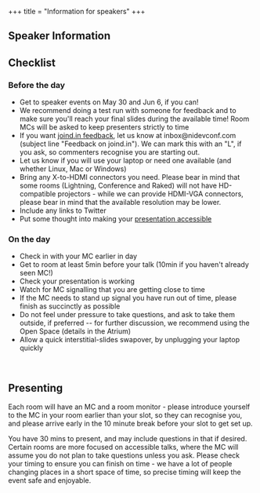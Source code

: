 +++
title = "Information for speakers"
+++

<style>
.checklists ul {
  list-style-type: disc
}
.checklists ul {
  list-style-type: disc
}
</style>
<section class="row">
    <div class="main-container">
        <a id="top"></a>
        <main class="container generic checklists">
            <div class="col-md-12 main">
                <h1>Speaker Information</h1>
                <h2>Checklist</h2>
                <h3>Before the day</h3>
                  <ul>
                    <li>Get to speaker events on May 30 and Jun 6, if you can!</li>
                    <li>We recommend doing a test run with someone for feedback and to make sure you'll reach your final slides during the available time! Room MCs will be asked to keep presenters strictly to time</li>
                    <li>If you want <a href="https://joind.in/event/northern-ireland-developer-conference-2018">joind.in feedback</a>, let us know at inbox@nidevconf.com (subject line "Feedback on joind.in"). We can mark this with an "L", if you ask, so commenters recognise you are starting out.</li>
                    <li>Let us know if you will use your laptop or need one available (and whether Linux, Mac or Windows)</li>
                    <li>Bring any X-to-HDMI connectors you need. Please bear in mind that some rooms (Lightning, Conference and Raked) will not have HD-compatible projectors - while we can provide HDMI-VGA connectors, please bear in mind that the available resolution may be lower.</li>
                    <li>Include any links to Twitter</li>
                    <li>Put some thought into making your <a href="https://www.w3.org/WAI/teach-advocate/accessible-presentations/">presentation accessible</a></li>
                  </ul>
                <h3>On the day</h3>
                  <ul>
                    <li>Check in with your MC earlier in day</li>
                    <li>Get to room at least 5min before your talk (10min if you haven't already seen MC!)</li>
                    <li>Check your presentation is working</li>
                    <li>Watch for MC signalling that you are getting close to time</li>
                    <li>If the MC needs to stand up signal you have run out of time, please finish as succinctly as possible</li>
                    <li>Do not feel under pressure to take questions, and ask to take them outside, if preferred -- for further discussion, we recommend using the Open Space (details in the Atrium)</li>
                    <li>Allow a quick interstitial-slides swapover, by unplugging your laptop quickly</li>
                  </ul>
                <br/>
                <h2>Presenting</h2>
                <p>Each room will have an MC and a room monitor - please introduce yourself to the MC in your room earlier than
                your slot, so they can recognise you, and please arrive early in the 10 minute break before your slot to get
                set up.</p>
                <p>You have 30 mins to present, and may include questions in that if desired. Certain rooms are more focused
                on accessible talks, where the MC will assume you do not plan to take questions unless you ask. Please check
                your timing to ensure you can finish on time - we have a lot of people changing places in a short space of time,
                so precise timing will keep the event safe and enjoyable.</p>
            </div>
        </main>
    </div>
</section>
